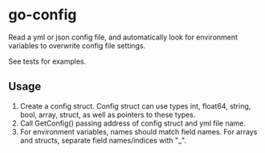 # go-config

Read a yml or json config file, and automatically look for environment variables to overwrite config file settings.

See tests for examples.

## Usage

1. Create a config struct. Config struct can use types int, float64, string, bool, array, struct, as well as pointers to these types.
2. Call GetConfig() passing address of config struct and yml file name.
3. For environment variables, names should match field names. For arrays and structs, separate field names/indices with "_".

